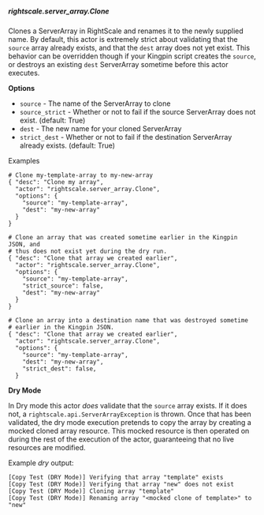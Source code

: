 ##### rightscale.server_array.Clone

Clones a ServerArray in RightScale and renames it to the newly supplied name.
By default, this actor is extremely strict about validating that the `source`
array already exists, and that the `dest` array does not yet exist. This
behavior can be overridden though if your Kingpin script creates the
`source`, or destroys an existing `dest` ServerArray sometime before this actor
executes.

**Options**

  * `source` - The name of the ServerArray to clone
  * `source_strict` - Whether or not to fail if the source ServerArray does
                      not exist. (default: True)
  * `dest`   - The new name for your cloned ServerArray
  * `strict_dest` - Whether or not to fail if the destination ServerArray
                    already exists. (default: True)

Examples

    # Clone my-template-array to my-new-array
    { "desc": "Clone my array",
      "actor": "rightscale.server_array.Clone",
      "options": {
        "source": "my-template-array",
        "dest": "my-new-array"
      }
    }

    # Clone an array that was created sometime earlier in the Kingpin JSON, and
    # thus does not exist yet during the dry run.
    { "desc": "Clone that array we created earlier",
      "actor": "rightscale.server_array.Clone",
      "options": {
        "source": "my-template-array",
        "strict_source": false,
        "dest": "my-new-array"
      }
    }

    # Clone an array into a destination name that was destroyed sometime
    # earlier in the Kingpin JSON.
    { "desc": "Clone that array we created earlier",
      "actor": "rightscale.server_array.Clone",
      "options": {
        "source": "my-template-array",
        "dest": "my-new-array",
        "strict_dest": false,
      }

**Dry Mode**

In Dry mode this actor _does_ validate that the `source` array exists. If it
does not, a `rightscale.api.ServerArrayException` is thrown. Once that has
been validated, the dry mode execution pretends to copy the array by creating
a mocked cloned array resource. This mocked resource is then operated on during
the rest of the execution of the actor, guaranteeing that no live resources are
modified.

Example _dry_ output:

    [Copy Test (DRY Mode)] Verifying that array "template" exists
    [Copy Test (DRY Mode)] Verifying that array "new" does not exist
    [Copy Test (DRY Mode)] Cloning array "template"
    [Copy Test (DRY Mode)] Renaming array "<mocked clone of template>" to "new"
